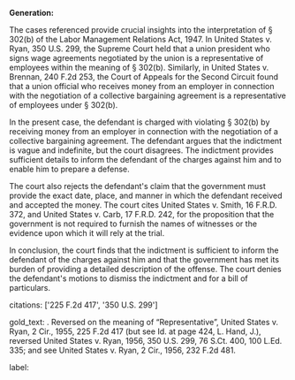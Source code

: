**Generation:**



The cases referenced provide crucial insights into the interpretation of § 302(b) of the Labor Management Relations Act, 1947. In United States v. Ryan, 350 U.S. 299, the Supreme Court held that a union president who signs wage agreements negotiated by the union is a representative of employees within the meaning of § 302(b). Similarly, in United States v. Brennan, 240 F.2d 253, the Court of Appeals for the Second Circuit found that a union official who receives money from an employer in connection with the negotiation of a collective bargaining agreement is a representative of employees under § 302(b).

In the present case, the defendant is charged with violating § 302(b) by receiving money from an employer in connection with the negotiation of a collective bargaining agreement. The defendant argues that the indictment is vague and indefinite, but the court disagrees. The indictment provides sufficient details to inform the defendant of the charges against him and to enable him to prepare a defense.

The court also rejects the defendant's claim that the government must provide the exact date, place, and manner in which the defendant received and accepted the money. The court cites United States v. Smith, 16 F.R.D. 372, and United States v. Carb, 17 F.R.D. 242, for the proposition that the government is not required to furnish the names of witnesses or the evidence upon which it will rely at the trial.

In conclusion, the court finds that the indictment is sufficient to inform the defendant of the charges against him and that the government has met its burden of providing a detailed description of the offense. The court denies the defendant's motions to dismiss the indictment and for a bill of particulars. 

citations: ['225 F.2d 417', '350 U.S. 299']

gold_text: . Reversed on the meaning of “Representative”, United States v. Ryan, 2 Cir., 1955, 225 F.2d 417 (but see Id. at page 424, L. Hand, J.), reversed United States v. Ryan, 1956, 350 U.S. 299, 76 S.Ct. 400, 100 L.Ed. 335; and see United States v. Ryan, 2 Cir., 1956, 232 F.2d 481.

label: 